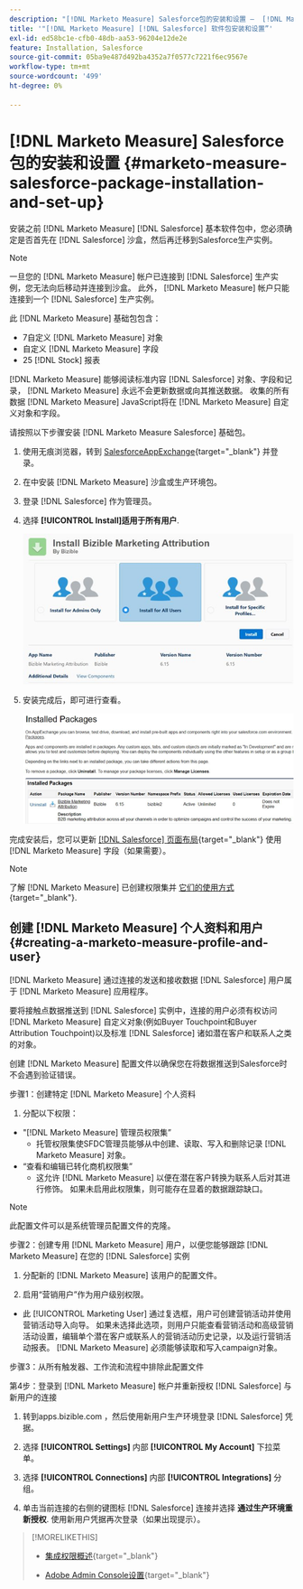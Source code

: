 ```yaml
---
description: "[!DNL Marketo Measure] Salesforce包的安装和设置 —  [!DNL Marketo Measure]"
title: '"[!DNL Marketo Measure] [!DNL Salesforce] 软件包安装和设置”'
exl-id: ed58bc1e-cfb0-48db-aa53-96204e12de2e
feature: Installation, Salesforce
source-git-commit: 05ba9e487d492ba4352a7f0577c7221f6ec9567e
workflow-type: tm+mt
source-wordcount: '499'
ht-degree: 0%

---
```


# [!DNL Marketo Measure] Salesforce包的安装和设置 {#marketo-measure-salesforce-package-installation-and-set-up}

安装之前 [!DNL Marketo Measure] [!DNL Salesforce] 基本软件包中，您必须确定是否首先在 [!DNL Salesforce] 沙盒，然后再迁移到Salesforce生产实例。

>[!NOTE]
>
>一旦您的 [!DNL Marketo Measure] 帐户已连接到 [!DNL Salesforce] 生产实例，您无法向后移动并连接到沙盒。 此外， [!DNL Marketo Measure] 帐户只能连接到一个 [!DNL Salesforce] 生产实例。

此 [!DNL Marketo Measure] 基础包包含：

* 7自定义 [!DNL Marketo Measure] 对象
* 自定义 [!DNL Marketo Measure] 字段
* 25 [!DNL Stock] 报表

[!DNL Marketo Measure] 能够阅读标准内容 [!DNL Salesforce] 对象、字段和记录， [!DNL Marketo Measure] 永远不会更新数据或向其推送数据。 收集的所有数据 [!DNL Marketo Measure] JavaScript将在 [!DNL Marketo Measure] 自定义对象和字段。

请按照以下步骤安装 [!DNL Marketo Measure Salesforce] 基础包。

1. 使用无痕浏览器，转到 [SalesforceAppExchange](https://appexchange.salesforce.com/appxListingDetail?listingId=a0N3000000B3KLuEAN){target="_blank"} 并登录。

1. 在中安装 [!DNL Marketo Measure] 沙盒或生产环境包。

1. 登录 [!DNL Salesforce] 作为管理员。

1. 选择 **[!UICONTROL Install]适用于所有用户**.

   ![](assets/marketo-measure-salesforce-package-installation-and-set-up-1.png)

1. 安装完成后，即可进行查看。

   ![](assets/marketo-measure-salesforce-package-installation-and-set-up-2.png)

完成安装后，您可以更新 [[!DNL Salesforce] 页面布局](/help/configuration-and-setup/marketo-measure-and-salesforce/page-layout-instructions.md){target="_blank"} 使用 [!DNL Marketo Measure] 字段（如果需要）。

>[!NOTE]
>
>了解 [!DNL Marketo Measure] 已创建权限集并 [它们的使用方式](/help/configuration-and-setup/marketo-measure-and-salesforce/marketo-measure-permission-sets.md){target="_blank"}.

## 创建 [!DNL Marketo Measure] 个人资料和用户 {#creating-a-marketo-measure-profile-and-user}

[!DNL Marketo Measure] 通过连接的发送和接收数据 [!DNL Salesforce] 用户属于 [!DNL Marketo Measure] 应用程序。

要将接触点数据推送到 [!DNL Salesforce] 实例中，连接的用户必须有权访问 [!DNL Marketo Measure] 自定义对象(例如Buyer Touchpoint和Buyer Attribution Touchpoint)以及标准 [!DNL Salesforce] 诸如潜在客户和联系人之类的对象。

创建 [!DNL Marketo Measure] 配置文件以确保您在将数据推送到Salesforce时不会遇到验证错误。

步骤1：创建特定 [!DNL Marketo Measure] 个人资料

1. 分配以下权限：

* &quot;[!DNL Marketo Measure] 管理员权限集”
   * 托管权限集使SFDC管理员能够从中创建、读取、写入和删除记录 [!DNL Marketo Measure] 对象。
* “查看和编辑已转化商机权限集”
   * 这允许 [!DNL Marketo Measure] 以便在潜在客户转换为联系人后对其进行修饰。 如果未启用此权限集，则可能存在显着的数据跟踪缺口。

>[!NOTE]
>
>此配置文件可以是系统管理员配置文件的克隆。

步骤2：创建专用 [!DNL Marketo Measure] 用户，以便您能够跟踪 [!DNL Marketo Measure] 在您的 [!DNL Salesforce] 实例

1. 分配新的 [!DNL Marketo Measure] 该用户的配置文件。

1. 启用“营销用户”作为用户级别权限。

* 此 [!UICONTROL Marketing User] 通过复选框，用户可创建营销活动并使用营销活动导入向导。 如果未选择此选项，则用户只能查看营销活动和高级营销活动设置，编辑单个潜在客户或联系人的营销活动历史记录，以及运行营销活动报表。 [!DNL Marketo Measure] 必须能够读取和写入campaign对象。

步骤3：从所有触发器、工作流和流程中排除此配置文件

第4步：登录到 [!DNL Marketo Measure] 帐户并重新授权 [!DNL Salesforce] 与新用户的连接

1. 转到apps.bizible.com ，然后使用新用户生产环境登录 [!DNL Salesforce] 凭据。

1. 选择 **[!UICONTROL Settings]** 内部 **[!UICONTROL My Account]** 下拉菜单。

1. 选择 **[!UICONTROL Connections]** 内部 **[!UICONTROL Integrations]** 分组。

1. 单击当前连接的右侧的键图标 [!DNL Salesforce] 连接并选择 **通过生产环境重新授权**. 使用新用户凭据再次登录（如果出现提示）。

>[!MORELIKETHIS]
>
>* [集成权限概述](/help/api-connections/utilizing-marketo-measures-api-connections/integration-permissions-overview.md){target="_blank"}
>
>* [Adobe Admin Console设置](/help/configuration-and-setup/getting-started-with-marketo-measure/adobe-admin-console-setup.md){target="_blank"}
